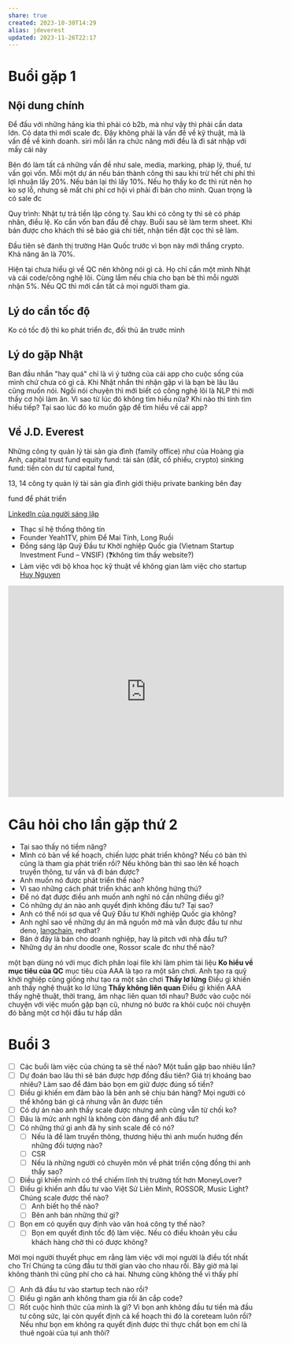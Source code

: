 ```yaml
---
share: true
created: 2023-10-30T14:29
alias: jdeverest
updated: 2023-11-26T22:17
---
```


# Buổi gặp 1
## Nội dung chính
Để đấu với những hãng kia thì phải có b2b, mà như vậy thì phải cần data lớn. Có data thì mới scale đc. Đây không phải là vấn đề về kỹ thuật, mà là vấn đề về kinh doanh.
siri mỗi lần ra chức năng mới đều là đi sát nhập với mấy cái này

Bên đó làm tất cả những vấn đề như sale, media, marking, pháp lý, thuế, tư vấn gọi vốn. Mỗi một dự án nếu bán thành công thì sau khi trừ hết chi phí thì lợi nhuận lấy 20%. Nếu bán lại thì lấy 10%. Nếu họ thấy ko đc thì rút nên họ ko sợ lỗ, nhưng sẽ mất chi phí cơ hội vì phải đi bán cho mình. Quan trọng là có sale đc 

Quy trình: Nhật tự trả tiền lập công ty. Sau khi có công ty thì sẽ có pháp nhân, điều lệ. Ko cần vốn ban đầu để chạy. Buổi sau sẽ làm term sheet. Khi bán được cho khách thì sẽ báo giá chi tiết, nhận tiền đặt cọc thì sẽ làm.

Đầu tiên sẽ đánh thị trường Hàn Quốc trước vì bọn này mới thắng crypto. Khả năng ăn là 70%.

Hiện tại chưa hiểu gì về QC nên không nói gì cả. Họ chỉ cần một mình Nhật và cái code/công nghệ lõi. Cùng lắm nếu chia cho bạn bè thì mỗi người nhận 5%. Nếu QC thì mới cần tất cả mọi người tham gia.

## Lý do cần tốc độ
Ko có tốc độ thì ko phát triển đc, đối thủ ăn trước mình

## Lý do gặp Nhật
Ban đầu nhắn "hay quá" chỉ là vì ý tưởng của cái app cho cuộc sống của mình chứ chưa có gì cả. Khi Nhật nhắn thì nhận gặp vì là bạn bè lâu lâu cũng muốn nói. Ngồi nói chuyện thì mới biết có công nghệ lõi là NLP thì mới thấy cơ hội làm ăn.
Vì sao từ lúc đó không tìm hiểu nữa?
Khi nào thì tính tìm hiểu tiếp? 
Tại sao lúc đó ko muốn gặp để tìm hiểu về cái app?

## Về J.D. Everest
Những công ty quản lý tài sản gia đình (family office) như của Hoàng gia Anh,
capital trust fund
equity fund: tài sản (đất, cổ phiếu, crypto) 
sinking fund: tiền còn dư từ capital fund,

13, 14 công ty quản lý tài sản gia đình
giới thiệu private banking bên đay

fund để phát triển

[LinkedIn của người sáng lập](https://www.linkedin.com/in/swimano/)
- Thạc sĩ hệ thống thông tin
- Founder Yeah1TV, phim Để Mai Tính, Long Ruồi
- Đồng sáng lập Quỹ Đầu tư Khởi nghiệp Quốc gia (Vietnam Startup Investment Fund – VNSIF) (❓không tìm thấy website?) 
- Làm việc với bộ khoa học kỹ thuật về không gian làm việc cho startup
[Huy Nguyen](https://www.facebook.com/profile.php?id=100000718890989)
<iframe src="https://www.facebook.com/plugins/video.php?height=314&href=https%3A%2F%2Fwww.facebook.com%2F61550794873460%2Fvideos%2F274851804937626%2F&show_text=true&width=560&t=0" width="560" height="429" style="border:none;overflow:hidden" scrolling="no" frameborder="0" allowfullscreen="true" allow="autoplay; clipboard-write; encrypted-media; picture-in-picture; web-share" allowFullScreen="true"></iframe>

# Câu hỏi cho lần gặp thứ 2
- Tại sao thấy nó tiềm năng?
- Mình có bàn về kế hoạch, chiến lược phát triển không? Nếu có bàn thì cũng là tham gia phát triển rồi? Nếu không bàn thì sao lên kế hoạch truyền thông, tư vấn và đi bán được?
- Anh muốn nó được phát triển thế nào?
- Vì sao những cách phát triển khác anh không hứng thú?
- Để nó đạt được điều anh muốn anh nghĩ nó cần những điều gì?
- Có những dự án nào anh quyết định không đầu tư? Tại sao?
- Anh có thể nói sơ qua về Quỹ Đầu tư Khởi nghiệp Quốc gia không?
- Anh nghĩ sao về những dự án mã nguồn mở mà vẫn được đầu tư như deno, [langchain](https://blog.langchain.dev/announcing-our-10m-seed-round-led-by-benchmark/), redhat?
- Bán ở đây là bán cho doanh nghiệp, hay là pitch với nhà đầu tư?
- Những dự án như doodle one, Rossor scale đc như thế nào? 


một bạn dùng nó với mục đích phân loại file khi làm phim tài liệu
**Ko hiểu về mục tiêu của QC** mục tiêu của AAA là tạo ra một sân chơi. Anh tạo ra quỹ khởi nghiệp cũng giống như tạo ra một sân chơi
**Thấy lơ lửng** Điều gì khiến anh thấy nghệ thuật ko lơ lửng
**Thấy không liên quan** Điều gì khiến AAA thấy nghệ thuật, thời trang, âm nhạc liên quan tới nhau?
Bước vào cuộc nói chuyện với việc muốn gặp bạn cũ, nhưng nó bước ra khỏi cuộc nói chuyện đó bằng một cơ hội đầu tư hấp dẫn

# Buổi 3
- [ ] Các buổi làm việc của chúng ta sẽ thế nào? Một tuần gặp bao nhiêu lần? 
- [ ] Dự đoán bao lâu thì sẽ bán được hợp đồng đầu tiên? Giá trị khoảng bao nhiêu? Làm sao để đảm bảo bọn em giữ được đúng số tiền?
- [ ] Điều gì khiến em đảm bảo là bên anh sẽ chịu bán hàng? Mọi người có thể không bán gì cả nhưng vẫn ăn được tiền
- [ ] Có dự án nào anh thấy scale được nhưng anh cũng vẫn từ chối ko?
- [ ] Đâu là mức anh nghĩ là không còn đáng để anh đầu tư?
- [ ] Có những thứ gì anh đã hy sinh scale để có nó? 
	- [ ] Nếu là để làm truyền thông, thương hiệu thì anh muốn hướng đến những đối tượng nào? 
	- [ ] CSR
	- [ ] Nếu là những người có chuyên môn về phát triển cộng đồng thì anh thấy sao? 
- [ ] Điều gì khiến mình có thể chiếm lĩnh thị trường tốt hơn MoneyLover?
- [ ] Điều gì khiến anh đầu tư vào Việt Sử Liên Minh, ROSSOR, Music Light? Chúng scale được thế nào? 
	- [ ] Anh biết họ thế nào? 
	- [ ] Bên anh bán những thứ gì? 
- [ ] Bọn em có quyền quy định vào văn hoá công ty thế nào?
	- [ ] Bọn em quyết định tốc độ làm việc. Nếu có điều khoản yêu cầu khách hàng chờ thì có được không?

Mời mọi người thuyết phục em rằng làm việc với mọi người là điều tốt nhất cho Trí
Chúng ta cũng đầu tư thời gian vào cho nhau rồi. Bây giờ mà lại không thành thì cũng phí cho cả hai. Nhưng cũng không thể vì thấy phí

- [ ] Anh đã đầu tư vào startup tech nào rồi?
- [ ] Điều gì ngăn anh không tham gia rồi ăn cắp code?
- [ ] Rốt cuộc hình thức của mình là gì? Vì bọn anh không đầu tư tiền mà đầu tư công sức, lại còn quyết định cả kế hoạch thì đó là coreteam luôn rồi? Nếu như bọn em không ra quyết định được thì thực chất bọn em chỉ là thuê ngoài của tụi anh thôi?